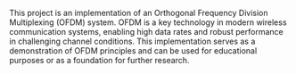 This project is an implementation of an Orthogonal Frequency Division Multiplexing (OFDM) system.
OFDM is a key technology in modern wireless communication systems, enabling high data rates and robust performance in challenging channel conditions.
This implementation serves as a demonstration of OFDM principles and can be used for educational purposes or as a foundation for further research.
